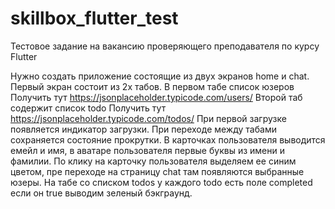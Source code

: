 # skillbox_flutter_test
Тестовое задание на вакансию проверяющего преподавателя по курсу Flutter

Нужно создать приложение состоящие из двух экранов home и chat.
Первый экран состоит из 2х табов.
В первом табе список юзеров
Получить тут https://jsonplaceholder.typicode.com/users/
Второй таб содержит список todo
Получить тут https://jsonplaceholder.typicode.com/todos/
При первой загрузке появляется индикатор загрузки.
При переходе между табами сохраняется состояние прокрутки.
В карточках пользователя выводится емейл и имя, в аватаре пользователя
первые буквы из имени и фамилии.
По клику на карточку пользователя выделяем ее синим цветом, пре переходе
на страницу chat там появляются выбранные юзеры.
На табе со списком todos у каждого todo есть поле completed если он true
выводим зеленый бэкграунд.
